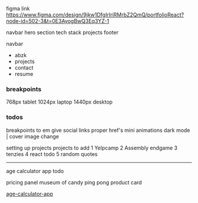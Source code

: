 figma link 
https://www.figma.com/design/9jkw1DfgIrIriRMrbZ2QmQ/portfolioReact?node-id=502-3&t=0E3AyogBwQ3Eq3YZ-1



navbar
hero section
tech stack
projects
footer

navbar
- abzk
- projects
- contact
- resume


### breakpoints
768px tablet
1024px laptop
1440px desktop



### todos
breakpoints to em
give social links proper href's
mini animations
dark mode | cover image change

setting up projects
 projects to add
 1 Yelpcamp
 2 Assembly endgame
 3 tenzies
 4 react todo
 5 random quotes

 ---
 
age calculator app
todo

 pricing panel
 museum of candy
 ping pong
 product card

 <!-- mockup links -->

[age-calculator-app](https://www.minimalmockups.com/mockup/iphone-and-ipad-mockup-01/)